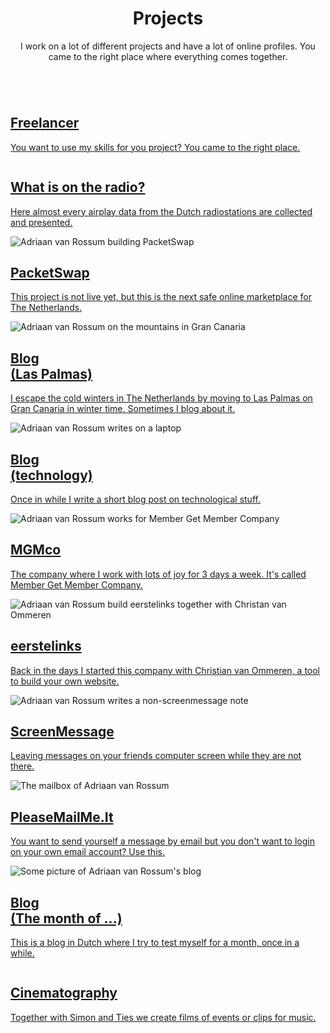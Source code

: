 ---
---

<header>
  <h1>Projects</h1>
  <p>I work on a lot of different projects and have a lot of online profiles.
  You came to the right place where everything comes together.</p>
</header>

<section class="tiles">
  <article class="style1">
    <span class="image">
      <img src="/images/freelancer/thumbnail.jpg" alt="" />
    </span>
    <a href="freelancer.html">
      <h2>Freelancer</h2>
      <div class="content">
        <p>You want to use my skills for you project? You came to the right place.</p>
      </div>
    </a>
  </article>
  <article class="style2">
    <span class="image">
      <img src="/images/watiseropderadio/thumbnail.jpg" alt="" />
    </span>
    <a href="watiseropderadio.html">
      <h2>What is on the radio?</h2>
      <div class="content">
        <p>Here almost every airplay data from the Dutch radiostations are collected and presented.</p>
      </div>
    </a>
  </article>
  <article class="style3">
    <span class="image">
      <img src="/images/packetswap/thumbnail.jpg" alt="Adriaan van Rossum building PacketSwap" />
    </span>
    <a href="packetswap.html">
      <h2>PacketSwap</h2>
      <div class="content">
        <p>This project is not live yet, but this is the next safe online marketplace for The Netherlands.</p>
      </div>
    </a>
  </article>
  <article class="style4">
    <span class="image">
      <img src="/images/laspalmas/thumbnail.jpg" alt="Adriaan van Rossum on the mountains in Gran Canaria" />
    </span>
    <a href="laspalmas.html">
      <h2>Blog<br>(Las Palmas)</h2>
      <div class="content">
        <p>I escape the cold winters in The Netherlands by moving to Las Palmas on Gran Canaria in winter time.
        Sometimes I blog about it.</p>
      </div>
    </a>
  </article>
  <article class="style5">
    <span class="image">
      <img src="/images/technology-blog/thumbnail.jpg" alt="Adriaan van Rossum writes on a laptop" />
    </span>
    <a href="technology-blog.html">
      <h2>Blog<br>(technology)</h2>
      <div class="content">
        <p>Once in while I write a short blog post on technological stuff.</p>
      </div>
    </a>
  </article>
  <article class="style6">
    <span class="image">
      <img src="/images/member-get-member-company/thumbnail.jpg" alt="Adriaan van Rossum works for Member Get Member Company" />
    </span>
    <a href="member-get-member-company.html">
      <h2>MGMco</h2>
      <div class="content">
        <p>The company where I work with lots of joy for 3 days a week. It's called Member Get Member Company.</p>
      </div>
    </a>
  </article>
  <article class="style2">
    <span class="image">
      <img src="/images/eerstelinks/thumbnail.jpg" alt="Adriaan van Rossum build eerstelinks together with Christan van Ommeren" />
    </span>
    <a href="eerstelinks.html">
      <h2>eerstelinks</h2>
      <div class="content">
        <p>Back in the days I started this company with Christian van Ommeren, a tool to build your own website.</p>
      </div>
    </a>
  </article>
  <article class="style3">
    <span class="image">
      <img src="/images/screenmessage/thumbnail.jpg" alt="Adriaan van Rossum writes a non-screenmessage note" />
    </span>
    <a href="screenmessage.html">
      <h2>ScreenMessage</h2>
      <div class="content">
        <p>Leaving messages on your friends computer screen while they are not there.</p>
      </div>
    </a>
  </article>
  <article class="style1">
    <span class="image">
      <img src="/images/pleasemailmeit/thumbnail.jpg" alt="The mailbox of Adriaan van Rossum" />
    </span>
    <a href="pleasemailmeit.html">
      <h2>PleaseMailMe.It</h2>
      <div class="content">
        <p>You want to send yourself a message by email but you don't want to login on your own email account? Use this.</p>
      </div>
    </a>
  </article>
  <article class="style5">
    <span class="image">
      <img src="/images/demaandvanadriaan/thumbnail.jpg" alt="Some picture of Adriaan van Rossum's blog" />
    </span>
    <a href="demaandvanadriaan.html">
      <h2>Blog<br>(The month of ...)</h2>
      <div class="content">
        <p>This is a blog in Dutch where I try to test myself for a month, once in a while.</p>
      </div>
    </a>
  </article>
  <article class="style6">
    <span class="image">
      <img src="/images/cinematography/thumbnail.jpg" alt="" />
    </span>
    <a href="cinematography.html">
      <h2>Cinematography</h2>
      <div class="content">
        <p>Together with Simon and Ties we create films of events or clips for music.</p>
      </div>
    </a>
  </article>
  <!--
  <article class="style4">
    <span class="image">
      <img src="/images/pic12.jpg" alt="" />
    </span>
    <a href="generic.html">
      <h2>Pretium</h2>
      <div class="content">
        <p>Sed nisl arcu euismod sit amet nisi lorem etiam dolor veroeros et feugiat.</p>
      </div>
    </a>
  </article>
  -->
</section>



